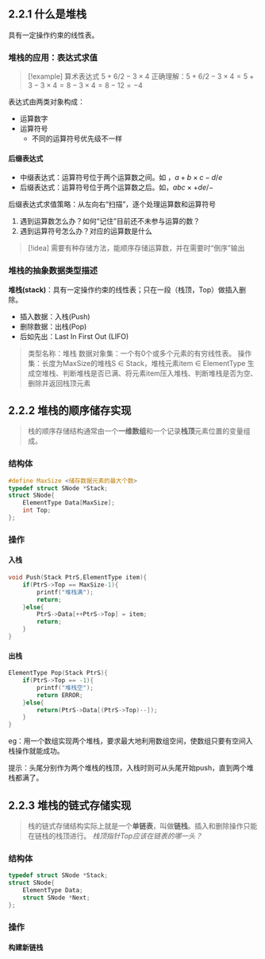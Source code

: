 ## 2.2.1 什么是堆栈

具有一定操作约束的线性表。

### 堆栈的应用：表达式求值

> [!example]  算术表达式 $5+6/2-3 \times 4$
> 正确理解：$5+6/2-3\times4 = 5+3-3\times4 = 8-3\times4 = 8-12 = -4$

表达式由两类对象构成：
- 运算数字
- 运算符号
	- 不同的运算符号优先级不一样

#### 后缀表达式

- 中缀表达式：运算符号位于两个运算数之间。如 ，$a + b \times c - d / e$ 
- 后缀表达式：运算符号位于两个运算数之后。如，$a b c \times + d e / -$

后缀表达式求值策略：从左向右“扫描”，逐个处理运算数和运算符号 
1. 遇到运算数怎么办？如何“记住”目前还不未参与运算的数？ 
2. 遇到运算符号怎么办？对应的运算数是什么

> [!idea] 需要有种存储方法，能顺序存储运算数，并在需要时“倒序”输出

### 堆栈的抽象数据类型描述

**堆栈(stack)**：具有一定操作约束的线性表；只在一段（栈顶，Top）做插入删除。
- 插入数据：入栈(Push)
- 删除数据：出栈(Pop)
- 后如先出：Last In First Out (LIFO)

> 类型名称：堆栈
> 数据对象集：一个有0个或多个元素的有穷线性表。
> 操作集：长度为MaxSize的堆栈S $\in$ Stack，堆栈元素item $\in$ ElementType
> 	生成空堆栈、判断堆栈是否已满、将元素item压入堆栈、判断堆栈是否为空、删除并返回栈顶元素

## 2.2.2 堆栈的顺序储存实现

> 栈的顺序存储结构通常由一个**一维数组**和一个记录**栈顶**元素位置的变量组成。

### 结构体

```c
#define MaxSize <储存数据元素的最大个数> 
typedef struct SNode *Stack; 
struct SNode{
	ElementType Data[MaxSize]; 
	int Top;
};
```

### 操作

#### 入栈

```c
void Push(Stack PtrS,ElementType item){
	if(PtrS->Top == MaxSize-1){
		printf("堆栈满");
		return;
	}else{
		PtrS->Data[++PtrS->Top] = item;
		return;
	}
}
```

#### 出栈

```c
ElementType Pop(Stack PtrS){
	if(PtrS->Top == -1){
		printf("堆栈空");
		return ERROR;
	}else{
		return(PtrS->Data[(PtrS->Top)--]);
	}
}
```

eg：用一个数组实现两个堆栈，要求最大地利用数组空间，使数组只要有空间入栈操作就能成功。

提示：头尾分别作为两个堆栈的栈顶，入栈时则可从头尾开始push，直到两个堆栈都满了。

## 2.2.3 堆栈的链式存储实现

> 栈的链式存储结构实际上就是一个**单链表**，叫做**链栈**。插入和删除操作只能在链栈的栈顶进行。
> *栈顶指针Top应该在链表的哪一头？*

### 结构体

```c
typedef struct SNode *Stack;
struct SNode{
	ElementType Data;
	struct SNode *Next;
};
```

### 操作

#### 构建新链栈

